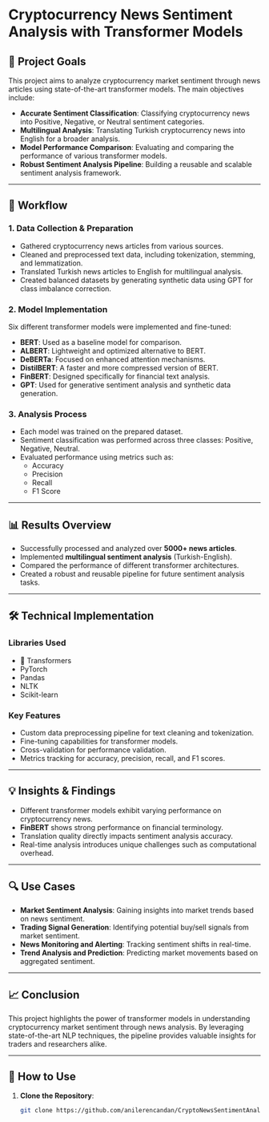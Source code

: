 # Cryptocurrency News Sentiment Analysis with Transformer Models

## 🎯 Project Goals
This project aims to analyze cryptocurrency market sentiment through news articles using state-of-the-art transformer models. The main objectives include:

- **Accurate Sentiment Classification**: Classifying cryptocurrency news into Positive, Negative, or Neutral sentiment categories.
- **Multilingual Analysis**: Translating Turkish cryptocurrency news into English for a broader analysis.
- **Model Performance Comparison**: Evaluating and comparing the performance of various transformer models.
- **Robust Sentiment Analysis Pipeline**: Building a reusable and scalable sentiment analysis framework.

---

## 🔄 Workflow

### **1. Data Collection & Preparation**
- Gathered cryptocurrency news articles from various sources.
- Cleaned and preprocessed text data, including tokenization, stemming, and lemmatization.
- Translated Turkish news articles to English for multilingual analysis.
- Created balanced datasets by generating synthetic data using GPT for class imbalance correction.

### **2. Model Implementation**
Six different transformer models were implemented and fine-tuned:
- **BERT**: Used as a baseline model for comparison.
- **ALBERT**: Lightweight and optimized alternative to BERT.
- **DeBERTa**: Focused on enhanced attention mechanisms.
- **DistilBERT**: A faster and more compressed version of BERT.
- **FinBERT**: Designed specifically for financial text analysis.
- **GPT**: Used for generative sentiment analysis and synthetic data generation.

### **3. Analysis Process**
- Each model was trained on the prepared dataset.
- Sentiment classification was performed across three classes: Positive, Negative, Neutral.
- Evaluated performance using metrics such as:
  - Accuracy
  - Precision
  - Recall
  - F1 Score

---

## 📊 Results Overview
- Successfully processed and analyzed over **5000+ news articles**.
- Implemented **multilingual sentiment analysis** (Turkish-English).
- Compared the performance of different transformer architectures.
- Created a robust and reusable pipeline for future sentiment analysis tasks.

---

## 🛠️ Technical Implementation

### **Libraries Used**
- 🤗 Transformers
- PyTorch
- Pandas
- NLTK
- Scikit-learn

### **Key Features**
- Custom data preprocessing pipeline for text cleaning and tokenization.
- Fine-tuning capabilities for transformer models.
- Cross-validation for performance validation.
- Metrics tracking for accuracy, precision, recall, and F1 scores.

---

## 💡 Insights & Findings
- Different transformer models exhibit varying performance on cryptocurrency news.
- **FinBERT** shows strong performance on financial terminology.
- Translation quality directly impacts sentiment analysis accuracy.
- Real-time analysis introduces unique challenges such as computational overhead.

---

## 🔍 Use Cases
- **Market Sentiment Analysis**: Gaining insights into market trends based on news sentiment.
- **Trading Signal Generation**: Identifying potential buy/sell signals from market sentiment.
- **News Monitoring and Alerting**: Tracking sentiment shifts in real-time.
- **Trend Analysis and Prediction**: Predicting market movements based on aggregated sentiment.

---

## 📈 Conclusion
This project highlights the power of transformer models in understanding cryptocurrency market sentiment through news analysis. By leveraging state-of-the-art NLP techniques, the pipeline provides valuable insights for traders and researchers alike.

---

## 🚀 How to Use

1. **Clone the Repository**:
   ```bash
   git clone https://github.com/anilerencandan/CryptoNewsSentimentAnalysis2.git
